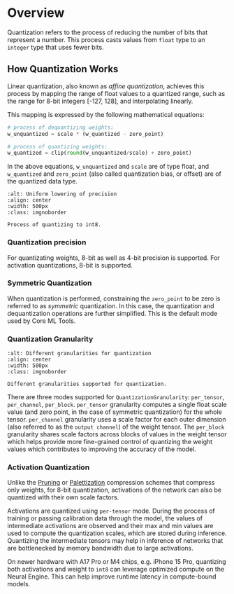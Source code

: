 # Overview

Quantization refers to the process of reducing the number of bits that represent a number. This process casts values from `float` type to an `integer` type that uses fewer bits.

## How Quantization Works

Linear quantization, also known as _affine quantization_, achieves this process by mapping the range of float values to a quantized range, such as the range for 8-bit integers [-127, 128], and interpolating linearly.

This mapping is expressed by the following mathematical equations:

```python
# process of dequantizing weights:
w_unquantized = scale * (w_quantized - zero_point)

# process of quantizing weights:
w_quantized = clip(round(w_unquantized/scale) + zero_point)
```

In the above equations, `w_unquantized` and `scale` are of type float, and `w_quantized` and `zero_point` (also called quantization bias, or offset) are of the quantized data type.  

```{figure} images/quantization-technique.png
:alt: Uniform lowering of precision
:align: center
:width: 500px
:class: imgnoborder

Process of quantizing to int8.
```

### Quantization precision

For quantizating weights, 8-bit as well as 4-bit precision is supported. For activation quantizations, 8-bit is supported.

### Symmetric Quantization

When quantization is performed, constraining the `zero_point` to be zero is referred to as _symmetric_ quantization. In this case, the quantization and dequantization operations are further simplified. This is the default mode used by Core ML Tools. 

### Quantization Granularity

```{figure} images/quantization-granularities.png
:alt: Different granularities for quantization
:align: center
:width: 500px
:class: imgnoborder

Different granularities supported for quantization.
```

There are three modes supported for `QuantizationGranularity`: `per_tensor`, `per_channel`, `per_block`. `per_tensor` granularity computes a single float scale value (and zero point, in the case of symmetric quantization) for the whole tensor. `per_channel` granularity uses a scale factor for each outer dimension (also referred to as the `output channel`) of the weight tensor. The `per_block` granularity shares scale factors across blocks of values in the weight tensor which helps provide more fine-grained control of quantizing the weight values which contributes to improving the accuracy of the model.

### Activation Quantization

Unlike the [Pruning](opt-pruning) or [Palettization](opt-palettization) compression schemes 
that compress only weights, for 8-bit quantization, activations 
of the network can also be quantized with their own scale factors.

Activations are quantized using `per-tensor` mode. During the process of training or passing calibration data through the model, the values of intermediate activations are observed and their max and min values are used to compute the quantization scales, which are stored during inference. Quantizing the intermediate tensors may help in inference of networks that are bottlenecked by memory bandwidth due to large activations.

On newer hardware with A17 Pro or M4 chips, e.g. iPhone 15 Pro, quantizing both activations and weight to `int8` can leverage optimized compute on the Neural Engine. This can help improve runtime latency in compute-bound models.

